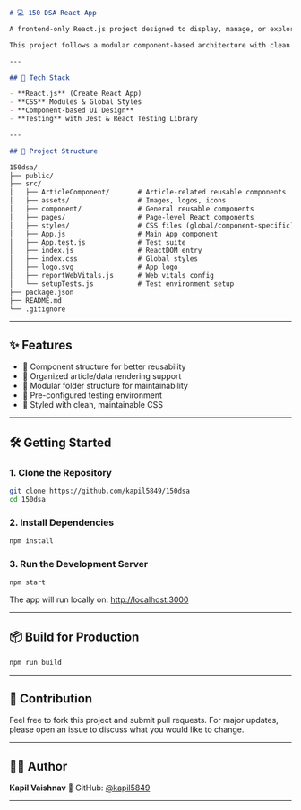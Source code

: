 ```markdown
# 💻 150 DSA React App

A frontend-only React.js project designed to display, manage, or explore **150 DSA problems** or related learning content interactively.

This project follows a modular component-based architecture with clean styling and a directory structure suitable for scalable UI development.

---

## 🚀 Tech Stack

- **React.js** (Create React App)
- **CSS** Modules & Global Styles
- **Component-based UI Design**
- **Testing** with Jest & React Testing Library

---

## 📁 Project Structure

150dsa/
├── public/
├── src/
│   ├── ArticleComponent/       # Article-related reusable components
│   ├── assets/                 # Images, logos, icons
│   ├── component/              # General reusable components
│   ├── pages/                  # Page-level React components
│   ├── styles/                 # CSS files (global/component-specific)
│   ├── App.js                  # Main App component
│   ├── App.test.js             # Test suite
│   ├── index.js                # ReactDOM entry
│   ├── index.css               # Global styles
│   ├── logo.svg                # App logo
│   ├── reportWebVitals.js      # Web vitals config
│   └── setupTests.js           # Test environment setup
├── package.json
├── README.md
└── .gitignore

````

---

## ✨ Features

- 📘 Component structure for better reusability
- 📄 Organized article/data rendering support
- 🎯 Modular folder structure for maintainability
- 🧪 Pre-configured testing environment
- 🎨 Styled with clean, maintainable CSS

---

## 🛠 Getting Started

### 1. Clone the Repository

```bash
git clone https://github.com/kapil5849/150dsa
cd 150dsa
````

### 2. Install Dependencies

```bash
npm install
```

### 3. Run the Development Server

```bash
npm start
```

The app will run locally on: [http://localhost:3000](http://localhost:3000)

---

## 📦 Build for Production

```bash
npm run build
```

---

## 🙌 Contribution

Feel free to fork this project and submit pull requests.
For major updates, please open an issue to discuss what you would like to change.

---

## 👨‍💻 Author

**Kapil Vaishnav**
🔗 GitHub: [@kapil5849](https://github.com/kapil5849)

---
```
